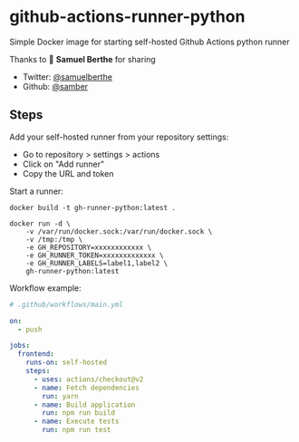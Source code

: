 # github-actions-runner-python
Simple Docker image for starting self-hosted Github Actions python runner

Thanks to 👤 **Samuel Berthe** for sharing

* Twitter: [@samuelberthe](https://twitter.com/samuelberthe)
* Github: [@samber](https://github.com/samber)

## Steps

Add your self-hosted runner from your repository settings:

- Go to repository > settings > actions
- Click on "Add runner"
- Copy the URL and token

Start a runner:

```
docker build -t gh-runner-python:latest .

docker run -d \
    -v /var/run/docker.sock:/var/run/docker.sock \
    -v /tmp:/tmp \
    -e GH_REPOSITORY=xxxxxxxxxxxx \
    -e GH_RUNNER_TOKEN=xxxxxxxxxxxxx \
    -e GH_RUNNER_LABELS=label1,label2 \
    gh-runner-python:latest
```

Workflow example:

```yaml
# .github/workflows/main.yml

on:
  - push

jobs:
  frontend:
    runs-on: self-hosted
    steps:
      - uses: actions/checkout@v2
      - name: Fetch dependencies
        run: yarn
      - name: Build application
        run: npm run build
      - name: Execute tests
        run: npm run test
```

